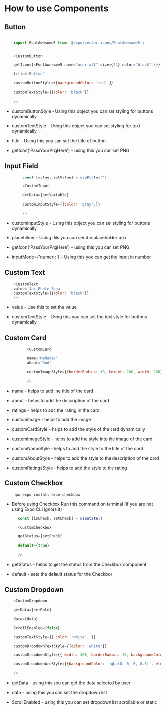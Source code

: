 # How to use Components

## Button
```javascript

    import FontAwesome5 from '@expo/vector-icons/FontAwesome5';


    <CustomButton 

    getIcon={<FontAwesome5 name="user-alt" size={24} color="black" />}

    title='Button' 
    
    customButtonStyle={{backgroundColor: 'red',}} 
    
    customTextStyle={{color: 'black'}}
    
    />
```

- customButtonStyle - Using this object you can set styling for buttons dynamically

- customTextStyle - Using this object you can set styling for text dynamically

- title - Using this you can set the title of button

- getIcon('PassYourPngHere') - using this you can set PNG

## Input Field


```JavaScript
        const [value, setValue] = useState('')

        <CustomInput

        getData={setVariable} 
        
        customInputStyle={{color: 'gray',}}

        />

```

- customInputStyle - Using this object you can set styling for buttons dynamically

- placehilder - Using this you can set the placeholder text

- getIcon('PassYourPngHere') - using this you can set PNG

- inputMode={'numeric'} - Using this you can get the input in number

## Custom Text

```javascript
    <CustomText
    value='Jai Bhole Baba'
    customTextStyle={{color: 'black'}}
    />
```

- value - Use this to set the value

- customTextStyle - Using this you can set the text style for buttons dynamically

## Custom Card

```javascript
          <CustomCard 
          
          name='Mahadev' 
          about='God' 
          
          customImageStyle={{borderRadius: 10, height: 200, width: 200}} 
          
          />

```

- name - helps to add the title of the card

- about - helps to add the description of the card

- ratings - helps to add the rating in the card

- customImage - helps to add the image

- customCardStyle - helps to add the style of the card dynamically

- customImageStyle - helps to add the style into the image of the card

- customNameStyle - helps to add the style to the title of the card

- customAboutStyle - helps to add the style to the description of the card

- customRatingsStyle - helps to add the style to the rating

## Custom Checkbox

```terminal
    npx expo install expo-checkbox
```

- Before using Checkbox Run this command on terminal (if you are not using Expo CLI ignore it)

```javascript
      const [isCheck, setCheck] = useState()

      <CustomCheckbox 
      
      getStatus={setCheck} 
      
      default={true}
      
      />
```
- getStatus - helps to  get the status from the Checkbox component

- default - sets the default status for the Checkbox

## Custom Dropdown

```javascript
    <CustomDropdown
    
    getData={setRole} 

    data={data} 

    ScrollEnabled={false} 

    customTextStyle={{ color: 'white', }}

    customDropdownTextStyle={{color: 'white'}} 

    customDropdownStyle={{ width: 300, borderRadius: 15, backgroundColor: 'rgba(0, 0, 0, 0.5)' }} 
    
    customDropdownAreStyle={{backgroundColor: 'rgba(0, 0, 0, 0.5)', elevation: 0, borderColor: 'white', borderWidth: 2, width: 300}} 
        
    />

```

- getData - using this you can get the data selected by user

- data - using this you can set the dropdown list

- ScrollEnabled - using this you can set dropdown list scrollable or static
